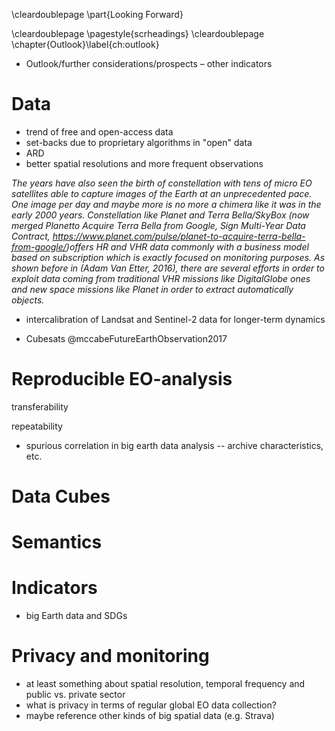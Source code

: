\cleardoublepage
\part{Looking Forward}

\cleardoublepage
\pagestyle{scrheadings}
\cleardoublepage
\chapter{Outlook}\label{ch:outlook}

- Outlook/further considerations/prospects – other indicators

# Data

- trend of free and open-access data
- set-backs due to proprietary algorithms in "open" data
- ARD
- better spatial resolutions and more frequent observations


*The years have also seen the birth of constellation with tens of micro EO satellites able to capture images of the Earth at an unprecedented pace. One image per day and maybe more is no more a chimera like it was in the early 2000 years. Constellation like Planet and Terra Bella/SkyBox (now merged Planetto Acquire Terra Bella from Google, Sign Multi-Year Data Contract, <https://www.planet.com/pulse/planet-to-acquire-terra-bella-from-google/>)offers HR and VHR data commonly with a business model based on subscription which is exactly focused on monitoring purposes. As shown before in (Adam Van Etter, 2016), there are several efforts in order to exploit data coming from traditional VHR missions like DigitalGlobe ones and new space missions like Planet in order to extract automatically objects.*

- intercalibration of Landsat and Sentinel-2 data for longer-term dynamics

- Cubesats @mccabeFutureEarthObservation2017

# Reproducible EO-analysis

transferability

repeatability

- spurious correlation in big earth data analysis -- archive characteristics, etc.

# Data Cubes

# Semantics

# Indicators

- big Earth data and SDGs

# Privacy and monitoring

- at least something about spatial resolution, temporal frequency and public vs. private sector
- what is privacy in terms of regular global EO data collection?
- maybe reference other kinds of big spatial data (e.g. Strava)
